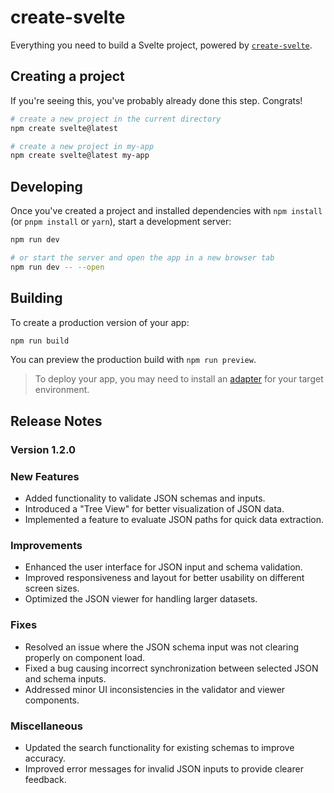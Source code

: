# create-svelte

Everything you need to build a Svelte project, powered by [`create-svelte`](https://github.com/sveltejs/kit/tree/main/packages/create-svelte).

## Creating a project

If you're seeing this, you've probably already done this step. Congrats!

```bash
# create a new project in the current directory
npm create svelte@latest

# create a new project in my-app
npm create svelte@latest my-app
```

## Developing

Once you've created a project and installed dependencies with `npm install` (or `pnpm install` or `yarn`), start a development server:

```bash
npm run dev

# or start the server and open the app in a new browser tab
npm run dev -- --open
```

## Building

To create a production version of your app:

```bash
npm run build
```

You can preview the production build with `npm run preview`.

> To deploy your app, you may need to install an [adapter](https://kit.svelte.dev/docs/adapters) for your target environment.

## Release Notes

### Version 1.2.0

### New Features

- Added functionality to validate JSON schemas and inputs.
- Introduced a "Tree View" for better visualization of JSON data.
- Implemented a feature to evaluate JSON paths for quick data extraction.

### Improvements

- Enhanced the user interface for JSON input and schema validation.
- Improved responsiveness and layout for better usability on different screen sizes.
- Optimized the JSON viewer for handling larger datasets.

### Fixes

- Resolved an issue where the JSON schema input was not clearing properly on component load.
- Fixed a bug causing incorrect synchronization between selected JSON and schema inputs.
- Addressed minor UI inconsistencies in the validator and viewer components.

### Miscellaneous

- Updated the search functionality for existing schemas to improve accuracy.
- Improved error messages for invalid JSON inputs to provide clearer feedback.
